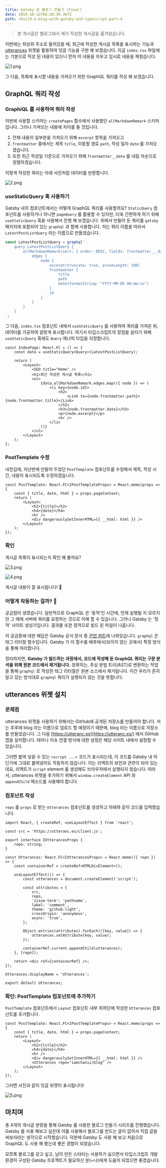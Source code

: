 ```yaml
---
title: Gatsby 로 블로그 만들기 (Final)
date: 2019-10-12T06:20:39.367Z
path: /build-a-blog-with-gatsby-and-typescript-part-4
---
```


> 본 게시글은 벨로그에서 제가 작성한 게시글을 옮겨왔습니다.

이번에는 최상위 주소로 들어갔을 때, 최근에 작성한 게시글 목록을 표시하는 기능과 [utterances](https://utteranc.es) 위젯을 활용하여 덧글 기능을 구현 해 보겠습니다. 지금 `index.tsx` 파일에는 기본으로 작성 된 내용이 있으니 먼저 이 내용을 지우고 임시로 내용을 채웠습니다.

![1.png](1.png)

그 다음, 목록에 표시할 내용을 가져오기 위한 GraphQL 쿼리를 작성 해 보겠습니다.

## GraphQL 쿼리 작성

### GraphiQL 를 사용하여 쿼리 작성

이번에 사용할 스키마는 `createPages` 함수에서 사용했던 `allMarkdownRemark` 스키마 입니다. 그러나 가져오는 내용에 차이를 둘 것입니다.

1. 전체 내용의 일부분을 가져오기 위해 `excerpt` 항목을 가져오고
2. `frontmatter` 중에서는 제목 `title`, 이동할 경로 `path`, 작성 일자 `date` 를 가져오겠습니다.
3. 또한 최근 작성일 기준으로 가져오기 위해 `frontmatter__date` 를 내림 차순으로 정렬하겠습니다.

이렇게 작성한 쿼리는 아래 사진처럼 데이터를 반환합니다.

![2.png](2.png)

### useStaticQuery 훅 사용하기

Gatsby 내의 컴포넌트에서는 어떻게 GraphQL 쿼리를 사용할까요? `StaticQuery` 컴포넌트를 사용하거나 아니면 `pageQuery` 를 활용할 수 있지만, 더욱 간편하게 하기 위해 `useStaticQuery` 훅을 사용해서 진행 해 보겠습니다. 위에서 만들어 둔 쿼리를 `gatsby` 패키지에 포함되어 있는 `graphql` 과 함께 사용합니다. 저는 쿼리 이름을 따라서 `LatestPostListQuery` 라는 이름으로 만들었습니다.

```ts
const LatestPostListQuery = graphql`
    query LatestPostListQuery {
        allMarkdownRemark(sort: { order: DESC, fields: frontmatter___date }) {
            edges {
                node {
                    excerpt(truncate: true, pruneLength: 200)
                    frontmatter {
                        title
                        path
                        date(formatString: "YYYY-MM-DD HH:mm:ss")
                    }
                    id
                }
            }
        }
    }
`;
```

그 다음, `index.tsx` 컴포넌트 내에서 `useStaticQuery` 를 사용하여 쿼리를 가져온 뒤, 데이터를 가공하여 알맞게 표시합니다. 여기서 타입스크립트의 장점을 살리기 위해 `useStaticQuery` 훅에도 `Query` 제너릭 타입을 지정합니다.

```tsx
const IndexPage: React.FC = () => {
    const data = useStaticQuery<Query>(LatestPostListQuery);

    return (
        <Layout>
            <SEO title="Home" />
            <h1>최근 작성한 게시글 목록</h1>
            <ul>
                {data.allMarkdownRemark.edges.map(({ node }) => (
                    <li key={node.id}>
                        <h2>
                            <Link to={node.frontmatter.path}>{node.frontmatter.title}</Link>
                        </h2>
                        <h3>{node.frontmatter.date}</h3>
                        <p>{node.excerpt}</p>
                        <hr />
                    </li>
                ))}
            </ul>
        </Layout>
    );
};
```

### PostTemplate 수정

내친김에, 지난번에 만들어 두었던 `PostTemplate` 컴포넌트를 수정해서 제목, 작성 시간, 내용이 표시되도록 수정하겠습니다.

```tsx
const PostTemplate: React.FC<IPostTemplateProps> = React.memo(props => {
    const { title, date, html } = props.pageContext;
    return (
        <Layout>
            <h2>{title}</h2>
            <h4>{date}</h4>
            <hr />
            <div dangerouslySetInnerHTML={{ __html: html }} />
        </Layout>
    );
});
```

### 확인

게시글 목록이 표시되는지 확인 해 볼까요?

![3.png](3.png)

![4.png](4.png)

게시글 내용이 잘 표시됩니다! 🙌

### 어떻게 작동하는 걸까? 🤔

궁금점이 생겼습니다. 일반적으로 GraphQL 은 '동적'인 시간에, 언제 실행될 지 모르지만 그 때에 서버에 쿼리를 요청하는 것으로 이해 할 수 있습니다. 그러나 Gatsby 는 '정적' 사이트 생성기입니다. 결과물 또한 정적으로 빌드 된 파일이 나옵니다.

이 궁금증에 대한 해답은 Gatsby 공식 문서 중 [관련 파트](https://www.gatsbyjs.org/docs/page-query/#how-does-the-graphql-tag-work)에 나와있습니다. `graphql` 은 태그 리터럴 함수입니다. Gatsby 가 이 함수를 배후에서(보이지 않는 곳에서) 특정 방식을 통해 처리합니다.

정리하자면, **Gatsby 가 빌드하는 과정에서, 코드에 작성해 둔 GraphQL 쿼리는 구문 분석을 위해 원본 코드에서 제거됩니다.** 정확히는, 추상 문법 트리(AST)로 변환하는 작업을 통해 `graphql` 로 작성한 태그 리터럴은 원본 소스에서 제거됩니다. 이건 우리가 흔히 알고 있는 방식대로 `graphql` 쿼리가 실행되지 않는 것을 뜻합니다.

## utterances 위젯 설치

### 문제점

utterances 위젯을 사용하기 위해서는 GitHub에 공개된 저장소를 만들어야 합니다. 저는 추후에 blog 라는 이름으로 업로드 할 예정이기 때문에, blog 라는 이름으로 저장소를 만들었습니다. 그 다음 [https://utteranc.es](https://utteranc.es/) 에서 GitHub 앱을 설치합니다. 테마나 이슈 연결 방식에 대한 설정은 해당 사이트 내에서 설정할 수 있습니다.

그러면 붙여 넣을 수 있는 `<script ...>` 코드가 표시되는데, 이 코드를 Gatsby 내 어딘가에 그대로 붙여넣어도 작동하지 않습니다. 이는 리액트의 보안과 관련이 되어 있는데요, 리액트가 `script` element 를 생성해도 브라우저에서 실행되지 않습니다. 따라서, utterances 위젯을 추가하기 위해서 `window.createElement` API 와 `appendChild` 메소드를 사용해야 합니다.

### 컴포넌트 작성

`repo` 를 `props` 로 받는 `Utterances` 컴포넌트를 생성하고 아래와 같이 코드를 입력했습니다.

```tsx
import React, { createRef, useLayoutEffect } from 'react';

const src = 'https://utteranc.es/client.js';

export interface IUtterancesProps {
    repo: string;
}

const Utterances: React.FC<IUtterancesProps> = React.memo(({ repo }) => {
    const containerRef = createRef<HTMLDivElement>();

    useLayoutEffect(() => {
        const utterances = document.createElement('script');

        const attributes = {
            src,
            repo,
            'issue-term': 'pathname',
            label: 'comment',
            theme: 'github-light',
            crossOrigin: 'anonymous',
            async: 'true',
        };

        Object.entries(attributes).forEach(([key, value]) => {
            utterances.setAttribute(key, value);
        });

        containerRef.current.appendChild(utterances);
    }, [repo]);

    return <div ref={containerRef} />;
});

Utterances.displayName = 'Utterances';

export default Utterances;
```

### 확인: PostTemplate 컴포넌트에 추가하기

`PostTemplate` 컴포넌트에서 `Layout` 컴포넌트 내부 최하단에 작성한 `Utterances` 컴포넌트를 추가합니다.

```tsx
const PostTemplate: React.FC<IPostTemplateProps> = React.memo(props => {
    const { title, date, html } = props.pageContext;
    return (
        <Layout>
            <h2>{title}</h2>
            <h4>{date}</h4>
            <hr />
            <div dangerouslySetInnerHTML={{ __html: html }} />
            <Utterances repo="iamchanii/blog" />
        </Layout>
    );
});
```

그러면 사진과 같이 덧글 위젯이 표시됩니다!

![5.png](5.png)

## 마치며

총 4개의 게시글 분량을 통해 Gatsby 를 사용한 블로그 만들기 시리즈를 진행했습니다. Gatsby 를 사용 해보고 싶은데 이를 사용해서 블로그를 만드는 글이 없어서 직접 글을 써보자라는 생각으로 시작했습니다. 덕분에 Gatsby 도 사용 해 보고 처음으로 GraphQL 도 사용 해 봤는데 좋은 경험이 되었습니다.

모쪼록 블로그를 갖고 싶고, 남이 만든 스타터는 사용하기 싫으면서 타입스크립트 개발 환경이 구성된 Gatsby 프로젝트가 필요하신 분(=나)에게 도움이 되었으면 좋겠습니다.
